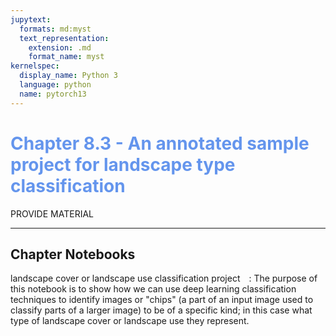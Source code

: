 ```yaml
---
jupytext:
  formats: md:myst
  text_representation:
    extension: .md
    format_name: myst
kernelspec:
  display_name: Python 3
  language: python
  name: pytorch13
---
```

# <span style="color:cornflowerblue;">Chapter 8.3 - An annotated sample project for landscape type classification </span>

PROVIDE MATERIAL

---
## Chapter Notebooks

landscape cover or landscape use classification project  [<i class="fa-solid fa-arrow-circle-right" style="margin-left:10px;color:teal;"></i>](notebooks/chpt_8/003-lclu-type-classification)
: The purpose of this notebook is to show how we can use deep learning classification techniques to identify images or "chips" (a part of an input image used to classify parts of a larger image) to be of a specific kind; in this case what type of landscape cover or landscape use they represent.